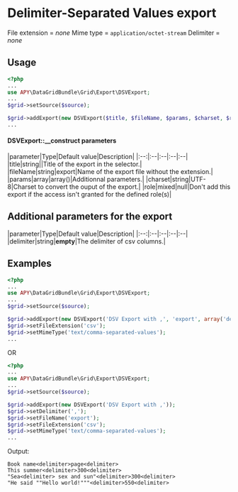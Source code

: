 Delimiter-Separated Values export
=================================

File extension = _none_
Mime type = `application/octet-stream`
Delimiter = _none_

## Usage
```php
<?php
...
use APY\DataGridBundle\Grid\Export\DSVExport;
...
$grid->setSource($source);

$grid->addExport(new DSVExport($title, $fileName, $params, $charset, $role));
...
```

#### DSVExport::__construct parameters

|parameter|Type|Default value|Description|
|:--:|:--|:--|:--|:--|
|title|string||Title of the export in the selector.|
|fileName|string|export|Name of the export file without the extension.|
|params|array|array()|Additionnal parameters.|
|charset|string|UTF-8|Charset to convert the ouput of the export.|
|role|mixed|null|Don't add this export if the access isn't granted for the defined role(s)|

## Additional parameters for the export

|parameter|Type|Default value|Description|
|:--:|:--|:--|:--|:--|
|delimiter|string|__empty__|The delimiter of csv columns.|

## Examples
```php
<?php
...
use APY\DataGridBundle\Grid\Export\DSVExport;
...
$grid->setSource($source);

$grid->addExport(new DSVExport('DSV Export with ,', 'export', array('delimiter' => ',')));
$grid->setFileExtension('csv');
$grid->setMimeType('text/comma-separated-values');
...
```

OR

```php
<?php
...
use APY\DataGridBundle\Grid\Export\DSVExport;
...
$grid->setSource($source);

$grid->addExport(new DSVExport('DSV Export with ,'));
$grid->setDelimiter(',');
$grid->setFileName('export');
$grid->setFileExtension('csv');
$grid->setMimeType('text/comma-separated-values');
...
```

Output:

```
Book name<delimiter>page<delimiter>
This summer<delimiter>300<delimiter>
"Sea<delimiter> sex and sun"<delimiter>300<delimiter>
"He said ""Hello world!"""<delimiter>550<delimiter>
```